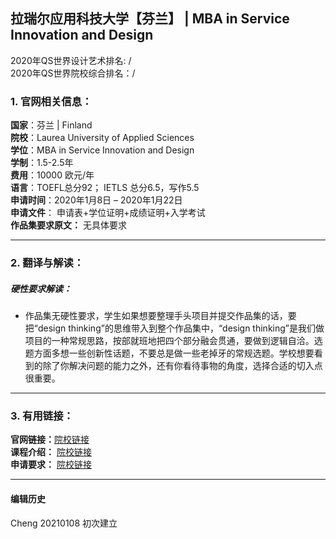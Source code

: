## 拉瑞尔应用科技大学【芬兰】 | MBA in Service Innovation and Design

2020年QS世界设计艺术排名: /  
2020年QS世界院校综合排名：/ 

### 1. 官网相关信息：

**国家**：芬兰 | Finland  
**院校**：Laurea University of Applied Sciences  
**学位**：MBA in Service Innovation and Design  
**学制**：1.5-2.5年  
**费用**：10000 欧元/年  
**语言**：TOEFL总分92；
         IETLS 总分6.5，写作5.5   
**申请时间**：2020年1月8日 – 2020年1月22日  
**申请文件**： 申请表+学位证明+成绩证明+入学考试  
**作品集要求原文：**  无具体要求

---


### 2. 翻译与解读：

##### 硬性要求解读：
- 作品集无硬性要求，学生如果想要整理手头项目并提交作品集的话，要把“design thinking”的思维带入到整个作品集中，“design thinking”是我们做项目的一种常规思路，按部就班地把四个部分融会贯通，要做到逻辑自洽。选题方面多想一些创新性话题，不要总是做一些老掉牙的常规选题。学校想要看到的除了你解决问题的能力之外，还有你看待事物的角度，选择合适的切入点很重要。  

---


### 3. 有用链接：

**官网链接：**[院校链接](https://www.laurea.fi/en/degree_programmes/service-industry/service-innovation-and-design/)  
**课程介绍：** [院校链接](https://www.laurea.fi/contentassets/f4fd8a4135fe428b88400c74177e38cb/sid-curriculum_2019_a4_eng.pdf)  
**申请要求：** [院校链接](https://www.laurea.fi/en/degree_programmes/how-to-apply-to-full-degree-programmes/selection-criteria/)



---


#### 编辑历史


Cheng 20210108 初次建立  

